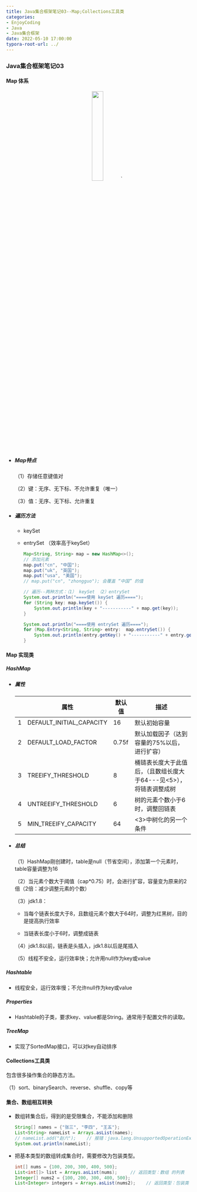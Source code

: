 ```yaml
---
title: Java集合框架笔记03--Map;Collections工具类
categories: 
- EnjoyCoding
- Java
- Java集合框架
date: 2022-05-10 17:00:00
typora-root-url: ../
---
```


### Java集合框架笔记03

#### Map 体系

<div align=center>
<img src="https://lics-blogs-1258546254.cos.ap-nanjing.myqcloud.com/images/JavaCollectionNotes/02_Map.png" width="25%" style="center"/>`
</div>



+ ##### Map特点

  （1）存储任意键值对

  （2）键：无序、无下标、不允许重复（唯一）

  （3）值：无序、无下标、允许重复

+ ##### 遍历方法

  + keySet
  + entrySet （效率高于keySet）

	```java
    Map<String, String> map = new HashMap<>();
    // 添加元素
    map.put("cn", "中国");
    map.put("uk", "英国");
    map.put("usa", "美国");
    // map.put("cn", "zhongguo"); 会覆盖 “中国” 的值
	
    // 遍历--两种方式：（1） keySet （2）entrySet
    System.out.println("====使用 keySet 遍历====");
    for (String key: map.keySet()) {
        System.out.println(key + "-----------" + map.get(key));
    }
	
    System.out.println("====使用 entrySet 遍历====");
    for (Map.Entry<String, String> entry:  map.entrySet()) {
        System.out.println(entry.getKey() + "-----------" + entry.getValue());
    }
	```

#### Map 实现类

##### HashMap

+ ##### 属性

  |      | 属性                     | 默认值 | 描述                                                         |
  | :--- | ------------------------ | ------ | ------------------------------------------------------------ |
  | 1    | DEFAULT_INITIAL_CAPACITY | 16     | 默认初始容量                                                 |
  | 2    | DEFAULT_LOAD_FACTOR      | 0.75f  | 默认加载因子（达到容量的75%以后，进行扩容）                  |
  | 3    | TREEIFY_THRESHOLD        | 8      | 桶链表长度大于此值后，（且数组长度大于64---见<5>），将链表调整成树 |
  | 4    | UNTREEIFY_THRESHOLD      | 6      | 树的元素个数小于6时，调整回链表                              |
  | 5    | MIN_TREEIFY_CAPACITY     | 64     | <3>中树化的另一个条件                                        |

+ ##### 总结

  （1）HashMap刚创建时，table是null（节省空间），添加第一个元素时，table容量调整为16

  （2）当元素个数大于阈值（cap*0.75）时，会进行扩容，容量变为原来的2倍（2倍：减少调整元素的个数）

  （3）jdk1.8：
  - 当每个链表长度大于8，且数组元素个数大于64时，调整为红黑树，目的是提高执行效率
  
  - 当链表长度小于6时，调整成链表

  （4）jdk1.8以前，链表是头插入，jdk1.8以后是尾插入
  
  （5）线程不安全，运行效率快；允许用null作为key或value
  
##### Hashtable

- 线程安全，运行效率慢；不允许null作为key或value

##### Properties

- Hashtable的子类，要求key、value都是String。通常用于配置文件的读取。

##### TreeMap

- 实现了SortedMap接口，可以对key自动排序

#### Collections工具类

 包含很多操作集合的静态方法。

（1）sort、binarySearch、reverse、shuffle、copy等

#### 集合、数组相互转换

- 数组转集合后，得到的是受限集合，不能添加和删除

  ```java
  String[] names = {"张三", "李四", "王五"};
  List<String> nameList = Arrays.asList(names);
  // nameList.add("赵六");    // 报错：java.lang.UnsupportedOperationException
  System.out.println(nameList);
  ```

- 把基本类型的数组转成集合时，需要修改为包装类型。

  ```java
  int[] nums = {100, 200, 300, 400, 500};
  List<int[]> list = Arrays.asList(nums);     // 返回类型：数组 的列表
  Integer[] nums2 = {100, 200, 300, 400, 500};
  List<Integer> integers = Arrays.asList(nums2);    // 返回类型：包装类  Integer的列表
  ```

